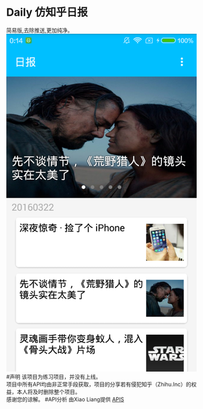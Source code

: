 # Daily  仿知乎日报
简易版,去除推送,更加纯净。
![](https://github.com/EoniJJ/Daily/blob/master/app_view.png)
#声明
该项目为练习项目，并没有上线。<br/>
项目中所有API均由非正常手段获取，项目的分享若有侵犯知乎（Zhihu.Inc）的权益，本人将及时删除整个项目。<br/>
感谢您的谅解。
#API分析
由Xiao Liang提供
[APIS](https://github.com/izzyleung/ZhihuDailyPurify/wiki/%E7%9F%A5%E4%B9%8E%E6%97%A5%E6%8A%A5-API-%E5%88%86%E6%9E%90)

